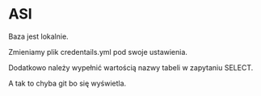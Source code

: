 # ASI

Baza jest lokalnie.

Zmieniamy plik credentails.yml pod swoje ustawienia.

Dodatkowo należy wypełnić wartością nazwy tabeli w zapytaniu SELECT.

A tak to chyba git bo się wyświetla.